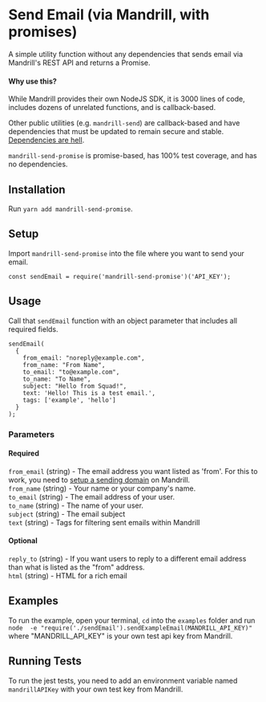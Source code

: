 # Send Email (via Mandrill, with promises)

A simple utility function without any dependencies that sends email via Mandrill's REST API and returns a Promise.

#### Why use this?
While Mandrill provides their own NodeJS SDK, it is 3000 lines of code, includes dozens of unrelated functions, and is callback-based.

Other public utilities (e.g. `mandrill-send`) are callback-based and have dependencies that must be updated to remain secure and stable. [Dependencies are hell](http://russelljanderson.com/dependency-hell/).

`mandrill-send-promise` is promise-based, has 100% test coverage, and has no dependencies.

## Installation
Run `yarn add mandrill-send-promise`.

## Setup

Import `mandrill-send-promise` into the file where you want to send your email. 
```
const sendEmail = require('mandrill-send-promise')('API_KEY');
```

## Usage
Call that `sendEmail` function with an object parameter that includes all required fields.
```
sendEmail(
  {
    from_email: "noreply@example.com",
    from_name: "From Name",
    to_email: "to@example.com",
    to_name: "To Name",
    subject: "Hello from Squad!",
    text: 'Hello! This is a test email.',
    tags: ['example', 'hello']
  }
);
```

### Parameters
#### Required
`from_email` (string) - The email address you want listed as 'from'. For this to work, you need to [setup a sending domain](https://mandrill.zendesk.com/hc/en-us/articles/205582387-How-to-Set-up-Sending-Domains) on Mandrill.  
`from_name` (string) - Your name or your company's name.  
`to_email` (string) - The email address of your user.  
`to_name` (string) - The name of your user.  
`subject` (string) - The email subject  
`text` (string) - Tags for filtering sent emails within Mandrill

#### Optional
`reply_to` (string) - If you want users to reply to a different email address than what is listed as the "from" address.  
`html` (string) - HTML for a rich email
 
## Examples
To run the example, open your terminal, `cd` into the `examples` folder and run `node  -e "require('./sendEmail').sendExampleEmail(MANDRILL_API_KEY)"` where "MANDRILL_API_KEY" is your own test api key from Mandrill.

## Running Tests

To run the jest tests, you need to add an environment variable named `mandrillAPIKey` with your own test key from Mandrill.